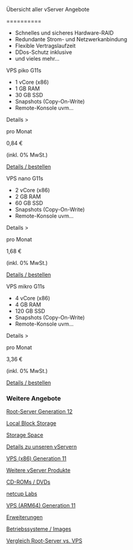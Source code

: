 Übersicht aller vServer Angebote

==========

* Schnelles und sicheres Hardware-RAID
* Redundante Strom- und Netzwerkanbindung
* Flexible Vertragslaufzeit
* DDos-Schutz inklusive
* und vieles mehr...

VPS piko G11s

* 1 vCore (x86)
* 1 GB RAM
* 30 GB SSD
* Snapshots (Copy-On-Write)
* Remote-Konsole uvm...

 Details \>

pro Monat

0,84 €

(inkl. 0% MwSt.)

[Details / bestellen](https://www.netcup.com/de/server/vps/vps-piko-g11s-12m)

VPS nano G11s

* 2 vCore (x86)
* 2 GB RAM
* 60 GB SSD
* Snapshots (Copy-On-Write)
* Remote-Konsole uvm...

 Details \>

pro Monat

1,68 €

(inkl. 0% MwSt.)

[Details / bestellen](https://www.netcup.com/de/server/vps/vps-nano-g11s-6m)

VPS mikro G11s

* 4 vCore (x86)
* 4 GB RAM
* 120 GB SSD
* Snapshots (Copy-On-Write)
* Remote-Konsole uvm...

 Details \>

pro Monat

3,36 €

(inkl. 0% MwSt.)

[Details / bestellen](https://www.netcup.com/de/server/vps/vps-mikro-g11s-3m)

### Weitere Angebote ###

[Root-Server Generation 12](https://www.netcup.com/de/server/root-server)

[Local Block Storage](https://www.netcup.com/de/server/local-block-storage)

[Storage Space](https://www.netcup.com/de/server/server-storage)

[Details zu unseren vServern](https://www.netcup.com/de/server/vserver-guenstig-qualitaet)

[VPS (x86) Generation 11](https://www.netcup.com/de/server/vps)

[Weitere vServer Produkte](https://www.netcup.com/de/server/guenstige-vserver-angebote)

[CD-ROMs / DVDs](https://www.netcup.com/de/server/vserver-images)

[netcup Labs](https://www.netcup.com/de/server/labs)

[VPS (ARM64) Generation 11](https://www.netcup.com/de/server/arm-server)

[Erweiterungen](https://www.netcup.com/de/server/kvm-server-erweiterungen)

[Betriebssysteme / Images](https://www.netcup.com/de/server/vserver-images)

[Vergleich Root-Server vs. VPS](https://www.netcup.com/de/server/vergleich-root-server-vps)
